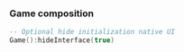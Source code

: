 ### Game composition

```lua
-- Optional hide initialization native UI
Game():hideInterface(true)
```

